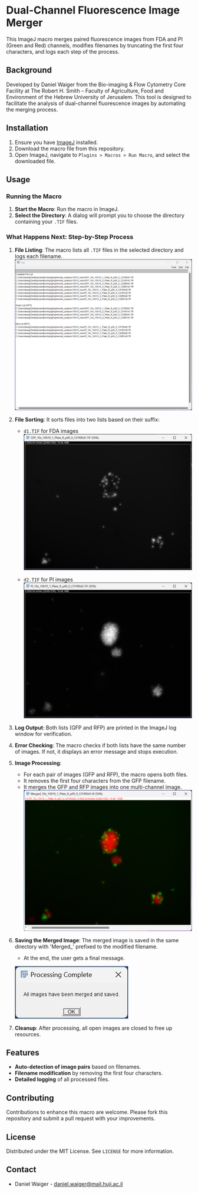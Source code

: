# Dual-Channel Fluorescence Image Merger

This ImageJ macro merges paired fluorescence images from FDA and PI (Green and Red) channels, modifies filenames by truncating the first four characters, and logs each step of the process.

## Background

Developed by Daniel Waiger from the Bio-imaging & Flow Cytometry Core Facility at The Robert H. Smith – Faculty of Agriculture, Food and Environment of the Hebrew University of Jerusalem. This tool is designed to facilitate the analysis of dual-channel fluorescence images by automating the merging process.

## Installation

1. Ensure you have [ImageJ](https://fiji.sc) installed.
2. Download the macro file from this repository.
3. Open ImageJ, navigate to `Plugins > Macros > Run Macro`, and select the downloaded file.

## Usage

### Running the Macro

1. **Start the Macro**: Run the macro in ImageJ.
2. **Select the Directory**: A dialog will prompt you to choose the directory containing your `.TIF` files.

### What Happens Next: Step-by-Step Process

1. **File Listing**: The macro lists all `.TIF` files in the selected directory and logs each filename.
   ![Sample Image Listing](https://github.com/Daniel-Waiger/Dual-Channel-Fluorescence-Image-Merger-with-Filename-Truncation/blob/main/snapshots/log.png) <!-- Placeholder for sample image of file listing -->

2. **File Sorting**: It sorts files into two lists based on their suffix:
   - `d1.TIF` for FDA images
  ![Sample GFP Image](https://github.com/Daniel-Waiger/Dual-Channel-Fluorescence-Image-Merger-with-Filename-Truncation/blob/main/snapshots/FDA.png) <!-- Placeholder for sample GFP image -->

   - `d2.TIF` for PI images
  ![Sample RFP Image](https://github.com/Daniel-Waiger/Dual-Channel-Fluorescence-Image-Merger-with-Filename-Truncation/blob/main/snapshots/PI.png) <!-- Placeholder for sample RFP image -->

3. **Log Output**: Both lists (GFP and RFP) are printed in the ImageJ log window for verification.

4. **Error Checking**: The macro checks if both lists have the same number of images. If not, it displays an error message and stops execution.

5. **Image Processing**:
   - For each pair of images (GFP and RFP), the macro opens both files.
   - It removes the first four characters from the GFP filename.
   - It merges the GFP and RFP images into one multi-channel image.
   ![Sample Merged Image](https://github.com/Daniel-Waiger/Dual-Channel-Fluorescence-Image-Merger-with-Filename-Truncation/blob/main/snapshots/Merged.png) <!-- Placeholder for sample merged image -->

6. **Saving the Merged Image**: The merged image is saved in the same directory with 'Merged_' prefixed to the modified filename.
   - At the end, the user gets a final message.
     
   ![Sample Final Message](https://github.com/Daniel-Waiger/Dual-Channel-Fluorescence-Image-Merger-with-Filename-Truncation/blob/main/snapshots/finish%20mesage.png) <!-- Placeholder for sample saved merged image -->

8. **Cleanup**: After processing, all open images are closed to free up resources.

## Features

- **Auto-detection of image pairs** based on filenames.
- **Filename modification** by removing the first four characters.
- **Detailed logging** of all processed files.

## Contributing

Contributions to enhance this macro are welcome. Please fork this repository and submit a pull request with your improvements.

## License

Distributed under the MIT License. See `LICENSE` for more information.

## Contact

- Daniel Waiger - daniel.waiger@mail.huji.ac.il


